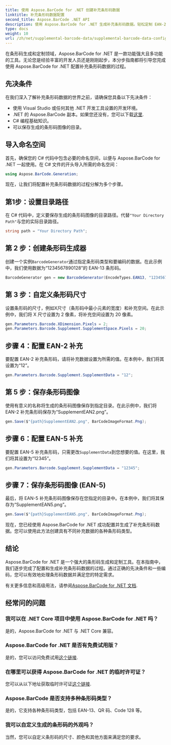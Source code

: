 ```yaml
---
title: 使用 Aspose.BarCode for .NET 创建补充条形码数据
linktitle: 补充条形码数据配置
second_title: Aspose.BarCode .NET API
description: 使用 Aspose.BarCode for .NET 生成补充条形码数据。轻松定制 EAN-2 和 EAN-5 条形码。 .NET 开发人员的分步指南。
type: docs
weight: 10
url: /zh/net/supplemental-barcode-data/supplemental-barcode-data-configuration/
---
```


在条形码生成和定制领域，Aspose.BarCode for .NET 是一款功能强大且多功能的工具。无论您是经验丰富的开发人员还是刚刚起步，本分步指南都将引导您完成使用 Aspose.BarCode for .NET 配置补充条形码数据的过程。 

## 先决条件

在我们深入了解补充条形码数据的世界之前，请确保您具备以下先决条件：

- 使用 Visual Studio 或任何其他 .NET 开发工具设置的开发环境。
-  .NET 的 Aspose.BarCode 副本。如果您还没有，您可以下载[这里](https://releases.aspose.com/barcode/net/).
- C# 编程基础知识。
- 可以保存生成的条形码图像的目录。

## 导入命名空间

首先，确保您的 C# 代码中包含必要的命名空间，以便与 Aspose.BarCode for .NET 一起使用。在 C# 文件的开头导入所需的命名空间：

```csharp
using Aspose.BarCode.Generation;
```

现在，让我们将配置补充条形码数据的过程分解为多个步骤。

## 第1步：设置目录路径

在 C# 代码中，定义要保存生成的条形码图像的目录路径。代替`"Your Directory Path"`与您的实际目录路径。

```csharp
string path = "Your Directory Path";
```

## 第 2 步：创建条形码生成器

创建一个实例`BarcodeGenerator`通过指定条形码类型和要编码的数据。在此示例中，我们使用数据为“1234567890128”的 EAN-13 条形码。

```csharp
BarcodeGenerator gen = new BarcodeGenerator(EncodeTypes.EAN13, "1234567890128");
```

## 第 3 步：自定义条形码尺寸

设置条形码的尺寸，例如X尺寸（条形码中最小元素的宽度）和补充空间。在此示例中，我们将 X 尺寸设置为 2 像素，将补充空间设置为 20 像素。

```csharp
gen.Parameters.Barcode.XDimension.Pixels = 2;
gen.Parameters.Barcode.Supplement.SupplementSpace.Pixels = 20;
```

## 步骤 4：配置 EAN-2 补充

要配置 EAN-2 补充条形码，请将补充数据设置为所需的值。在本例中，我们将其设置为“12”。 

```csharp
gen.Parameters.Barcode.Supplement.SupplementData = "12";
```

## 第 5 步：保存条形码图像

使用有意义的名称将生成的条形码图像保存到指定目录。在此示例中，我们将 EAN-2 补充条形码保存为“SupplementEAN2.png”。

```csharp
gen.Save($"{path}SupplementEAN2.png", BarCodeImageFormat.Png);
```

## 步骤 6：配置 EAN-5 补充

要配置 EAN-5 补充条形码，只需更改`SupplementData`到您想要的值。在这里，我们将其设置为“12345”。

```csharp
gen.Parameters.Barcode.Supplement.SupplementData = "12345";
```

## 步骤 7：保存条形码图像 (EAN-5)

最后，将 EAN-5 补充条形码图像保存在您指定的目录中。在本例中，我们将其保存为“SupplementEAN5.png”。

```csharp
gen.Save($"{path}SupplementEAN5.png", BarCodeImageFormat.Png);
```

现在，您已经使用 Aspose.BarCode for .NET 成功配置并生成了补充条形码数据。您可以使用此方法创建具有不同补充数据的各种条形码类型。

## 结论

Aspose.BarCode for .NET 是一个强大的条形码生成和定制工具。在本指南中，我们逐步完成了配置和生成补充条形码数据的过程。通过正确的先决条件和一些编码，您可以有效地处理条形码数据并满足您的特定需求。

有关更多信息和高级用法，请参阅[Aspose.BarCode for .NET 文档](https://reference.aspose.com/barcode/net/).

## 经常问的问题

### 我可以在 .NET Core 项目中使用 Aspose.BarCode for .NET 吗？
是的，Aspose.BarCode for .NET 与 .NET Core 兼容。

### Aspose.BarCode for .NET 是否有免费试用版？
是的，您可以访问免费试用[这个链接](https://releases.aspose.com/).

### 在哪里可以获得 Aspose.BarCode for .NET 的临时许可证？
您可以从以下地址获取临时许可证[这个链接](https://purchase.aspose.com/temporary-license/).

### Aspose.BarCode 是否支持多种条形码类型？
是的，它支持各种条形码类型，包括 EAN-13、QR 码、Code 128 等。

### 我可以自定义生成的条形码的外观吗？
当然，您可以自定义条形码的尺寸、颜色和其他方面来满足您的要求。
